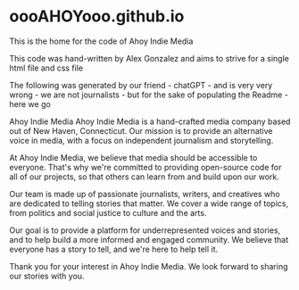 # oooAHOYooo.github.io

This is the home for the code of Ahoy Indie Media

This code was hand-written by Alex Gonzalez and aims to strive for a single html file and css file 


The following was generated by our friend - chatGPT - and is very very wrong - we are not journalists - but for the sake of populating the Readme - here we go

Ahoy Indie Media
Ahoy Indie Media is a hand-crafted media company based out of New Haven, Connecticut. Our mission is to provide an alternative voice in media, with a focus on independent journalism and storytelling.

At Ahoy Indie Media, we believe that media should be accessible to everyone. That's why we're committed to providing open-source code for all of our projects, so that others can learn from and build upon our work.

Our team is made up of passionate journalists, writers, and creatives who are dedicated to telling stories that matter. We cover a wide range of topics, from politics and social justice to culture and the arts.

Our goal is to provide a platform for underrepresented voices and stories, and to help build a more informed and engaged community. We believe that everyone has a story to tell, and we're here to help tell it.

Thank you for your interest in Ahoy Indie Media. We look forward to sharing our stories with you.
